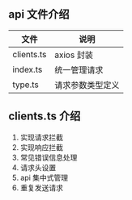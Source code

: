 ## api 文件介绍

| 文件       | 说明             |
| ---------- | ---------------- |
| clients.ts | axios 封装       |
| index.ts   | 统一管理请求     |
| type.ts    | 请求参数类型定义 |

## clients.ts 介绍

1. 实现请求拦截
2. 实现响应拦截
3. 常见错误信息处理
4. 请求头设置
5. api 集中式管理
6. 重复发送请求
